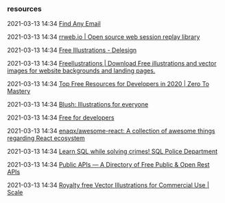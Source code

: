 ###  resources

2021-03-13 14:34 [Find Any Email](https://anymailfinder.com/)

2021-03-13 14:34 [rrweb.io | Open source web session replay library](https://www.rrweb.io/)

2021-03-13 14:34 [Free Illustrations - Delesign](https://delesign.com/free-designs/graphics)

2021-03-13 14:34 [Freellustrations | Download Free illustrations and vector images for website backgrounds and landing pages.](https://freellustrations.com/)

2021-03-13 14:34 [Top Free Resources for Developers in 2020 | Zero To Mastery](https://zerotomastery.io/resources/)

2021-03-13 14:34 [Blush: Illustrations for everyone](https://blush.design/)

2021-03-13 14:34 [Free for developers](https://free-for.dev/#/)

2021-03-13 14:34 [enaqx/awesome-react: A collection of awesome things regarding React ecosystem](https://nicedoc.io/enaqx/awesome-react#react-general-resources)

2021-03-13 14:34 [Learn SQL while solving crimes! SQL Police Department](https://sqlpd.com/)

2021-03-13 14:34 [Public APIs — A Directory of Free Public &amp; Open Rest APIs](https://public-apis.io/)

2021-03-13 14:34 [Royalty free Vector Illustrations for Commercial Use | Scale](https://2.flexiple.com/scale/home)



